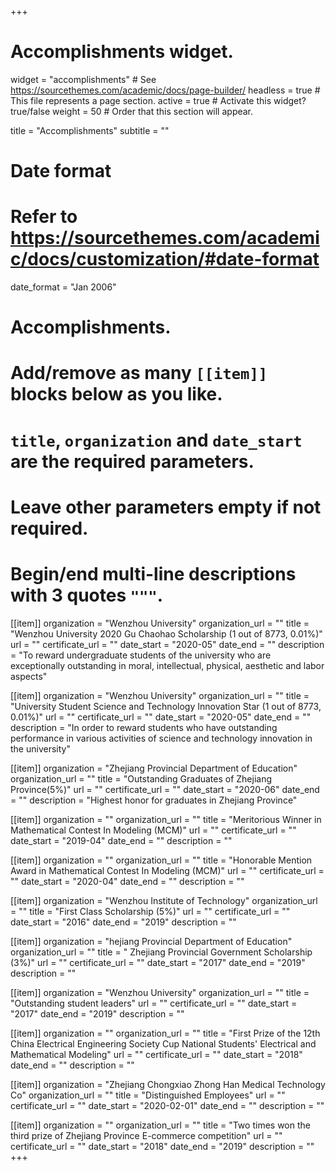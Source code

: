 +++
# Accomplishments widget.
widget = "accomplishments"  # See https://sourcethemes.com/academic/docs/page-builder/
headless = true  # This file represents a page section.
active = true  # Activate this widget? true/false
weight = 50  # Order that this section will appear.

title = "Accomplish&shy;ments"
subtitle = ""

# Date format
#   Refer to https://sourcethemes.com/academic/docs/customization/#date-format
date_format = "Jan 2006"

# Accomplishments.
#   Add/remove as many `[[item]]` blocks below as you like.
#   `title`, `organization` and `date_start` are the required parameters.
#   Leave other parameters empty if not required.
#   Begin/end multi-line descriptions with 3 quotes `"""`.

[[item]]
  organization = "Wenzhou University"
  organization_url = ""
  title = "Wenzhou University 2020 Gu Chaohao Scholarship (1 out of 8773, 0.01%)"
  url = ""
  certificate_url = ""
  date_start = "2020-05"
  date_end = ""
  description = "To reward undergraduate students of the university who are exceptionally outstanding in moral, intellectual, physical, aesthetic and labor aspects"

[[item]]
  organization = "Wenzhou University"
  organization_url = ""
  title = "University Student Science and Technology Innovation Star (1 out of 8773, 0.01%)"
  url = ""
  certificate_url = ""
  date_start = "2020-05"
  date_end = ""
  description = "In order to reward students who have outstanding performance in various activities of science and technology innovation in the university"

[[item]]
  organization = "Zhejiang Provincial Department of Education"
  organization_url = ""
  title = "Outstanding Graduates of Zhejiang Province(5%)"
  url = ""
  certificate_url = ""
  date_start = "2020-06"
  date_end = ""
  description = "Highest honor for graduates in Zhejiang Province"

[[item]]
  organization = ""
  organization_url = ""
  title = "Meritorious Winner in Mathematical Contest In Modeling (MCM)"
  url = ""
  certificate_url = ""
  date_start = "2019-04"
  date_end = ""
  description = ""

[[item]]
  organization = ""
  organization_url = ""
  title = "Honorable Mention Award in Mathematical Contest In Modeling (MCM)"
  url = ""
  certificate_url = ""
  date_start = "2020-04"
  date_end = ""
  description = ""


[[item]]
  organization = "Wenzhou Institute of Technology"
  organization_url = ""
  title = "First Class Scholarship (5%)"
  url = ""
  certificate_url = ""
  date_start = "2016"
  date_end = "2019"
  description = ""  

[[item]]
  organization = "hejiang Provincial Department of Education"
  organization_url = ""
  title = " Zhejiang Provincial Government Scholarship (3%)"
  url = ""
  certificate_url = ""
  date_start = "2017"
  date_end = "2019"
  description = ""

[[item]]
  organization = "Wenzhou University"
  organization_url = ""
  title = "Outstanding student leaders"
  url = ""
  certificate_url = ""
  date_start = "2017"
  date_end = "2019"
  description = ""


[[item]]
  organization = ""
  organization_url = ""
  title = "First Prize of the 12th China Electrical Engineering Society Cup National Students' Electrical and Mathematical Modeling"
  url = ""
  certificate_url = ""
  date_start = "2018"
  date_end = ""
  description = ""  



[[item]]
  organization = "Zhejiang Chongxiao Zhong Han Medical Technology Co"
  organization_url = ""
  title = "Distinguished Employees"
  url = ""
  certificate_url = ""
  date_start = "2020-02-01"
  date_end = ""
  description = ""


[[item]]
  organization = ""
  organization_url = ""
  title = "Two times won the third prize of Zhejiang Province E-commerce competition"
  url = ""
  certificate_url = ""
  date_start = "2018"
  date_end = "2019"
  description = ""    
+++
